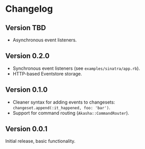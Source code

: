 # Changelog

## Version TBD

* Asynchronous event listeners.


## Version 0.2.0

* Synchronous event listeners (see `examples/sinatra/app.rb`).
* HTTP-based Eventstore storage.


## Version 0.1.0

* Cleaner syntax for adding events to changesets: `changeset.append(:it_happened, foo: 'bar')`.
* Support for command routing (`Akasha::CommandRouter`).


## Version 0.0.1

Initial release, basic functionality.
